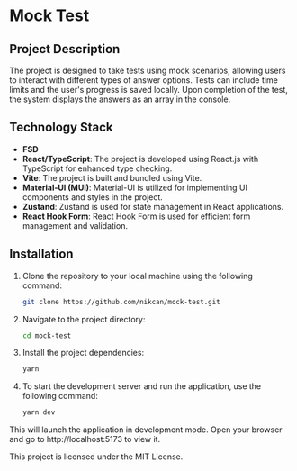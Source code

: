 # Mock Test

## Project Description

The project is designed to take tests using mock scenarios, allowing users to interact with different types of answer options. Tests can include time limits and the user's progress is saved locally. Upon completion of the test, the system displays the answers as an array in the console.

## Technology Stack

- **FSD**
- **React/TypeScript**: The project is developed using React.js with TypeScript for enhanced type checking.
- **Vite**: The project is built and bundled using Vite.
- **Material-UI (MUI)**: Material-UI is utilized for implementing UI components and styles in the project.
- **Zustand**: Zustand is used for state management in React applications.
- **React Hook Form**: React Hook Form is used for efficient form management and validation.

## Installation

1. Clone the repository to your local machine using the following command:

   ```bash
   git clone https://github.com/nikcan/mock-test.git

   ```

2. Navigate to the project directory:

   ```bash
   cd mock-test

   ```

3. Install the project dependencies:

   ```bash
   yarn

   ```

4. To start the development server and run the application, use the following command:

   ```bash
   yarn dev
   ```

This will launch the application in development mode. Open your browser and go to http://localhost:5173 to view it.

This project is licensed under the MIT License.
